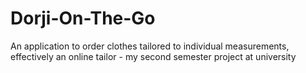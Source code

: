 # Dorji-On-The-Go
An application to order clothes tailored to individual measurements, effectively an online tailor - my second semester project at university
